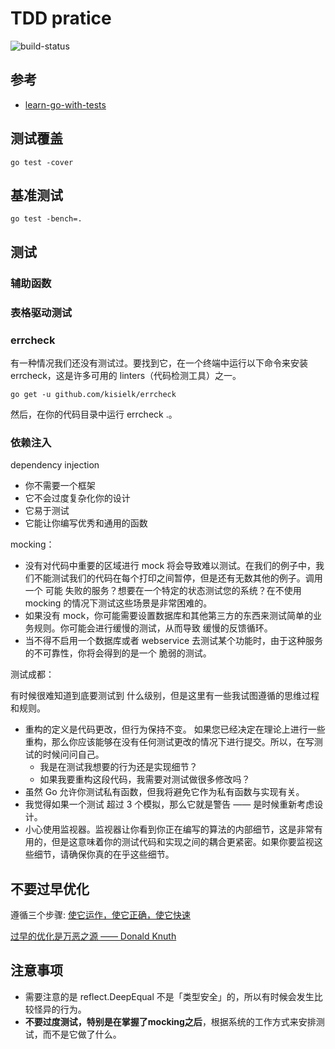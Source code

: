 # TDD pratice

![build-status](https://travis-ci.com/26huitailang/go_tdd.svg?branch=master)

## 参考

- [learn-go-with-tests](https://studygolang.gitbook.io/learn-go-with-tests/go-ji-chu/integers)

## 测试覆盖

    go test -cover

## 基准测试

    go test -bench=.

## 测试

### 辅助函数

### 表格驱动测试

### errcheck

有一种情况我们还没有测试过。要找到它，在一个终端中运行以下命令来安装 errcheck，这是许多可用的 linters（代码检测工具）之一。

    go get -u github.com/kisielk/errcheck

然后，在你的代码目录中运行 errcheck .。

### 依赖注入

dependency injection

- 你不需要一个框架
- 它不会过度复杂化你的设计
- 它易于测试
- 它能让你编写优秀和通用的函数

mocking：

- 没有对代码中重要的区域进行 mock 将会导致难以测试。在我们的例子中，我们不能测试我们的代码在每个打印之间暂停，但是还有无数其他的例子。调用一个 可能 失败的服务？想要在一个特定的状态测试您的系统？在不使用 mocking 的情况下测试这些场景是非常困难的。
- 如果没有 mock，你可能需要设置数据库和其他第三方的东西来测试简单的业务规则。你可能会进行缓慢的测试，从而导致 缓慢的反馈循环。
- 当不得不启用一个数据库或者 webservice 去测试某个功能时，由于这种服务的不可靠性，你将会得到的是一个 脆弱的测试。

测试成都：

有时候很难知道到底要测试到 什么级别，但是这里有一些我试图遵循的思维过程和规则。

- 重构的定义是代码更改，但行为保持不变。 如果您已经决定在理论上进行一些重构，那么你应该能够在没有任何测试更改的情况下进行提交。所以，在写测试的时候问问自己。
    - 我是在测试我想要的行为还是实现细节？
    - 如果我要重构这段代码，我需要对测试做很多修改吗？
- 虽然 Go 允许你测试私有函数，但我将避免它作为私有函数与实现有关。
- 我觉得如果一个测试 超过 3 个模拟，那么它就是警告 —— 是时候重新考虑设计。
- 小心使用监视器。监视器让你看到你正在编写的算法的内部细节，这是非常有用的，但是这意味着你的测试代码和实现之间的耦合更紧密。如果你要监视这些细节，请确保你真的在乎这些细节。

## 不要过早优化

遵循三个步骤:
[使它运作，使它正确，使它快速](http://wiki.c2.com/?MakeItWorkMakeItRightMakeItFast)

[过早的优化是万恶之源 —— Donald Knuth](http://wiki.c2.com/?PrematureOptimization)

## 注意事项

- 需要注意的是 reflect.DeepEqual 不是「类型安全」的，所以有时候会发生比较怪异的行为。
- **不要过度测试，特别是在掌握了mocking之后**，根据系统的工作方式来安排测试，而不是它做了什么。
